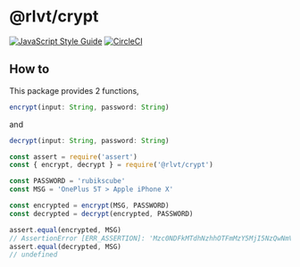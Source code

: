 # @rlvt/crypt

[![JavaScript Style Guide](https://cdn.rawgit.com/standard/standard/master/badge.svg)](https://github.com/standard/standard)
[![CircleCI](https://circleci.com/gh/Kiwup/crypt.svg?style=shield)](https://circleci.com/gh/Kiwup/crypt)

## How to
This package provides 2 functions, 
```javascript 
encrypt(input: String, password: String)
``` 
and  
```javascript
decrypt(input: String, password: String)
```

```javascript
const assert = require('assert')
const { encrypt, decrypt } = require('@rlvt/crypt')

const PASSWORD = 'rubikscube'
const MSG = 'OnePlus 5T > Apple iPhone X'

const encrypted = encrypt(MSG, PASSWORD)
const decrypted = decrypt(encrypted, PASSWORD)

assert.equal(encrypted, MSG)
// AssertionError [ERR_ASSERTION]: 'Mzc0NDFkMTdhNzhhOTFmMzY5MjI5NzQwNmVhZGJmZjY3NjRlMTViYjRkYzE0ZTI5ZmEwY2Y2MGQxYzRlZDQ1NQ==' == 'OnePlus 5T > Apple iPhone X'
assert.equal(decrypted, MSG)
// undefined

```
